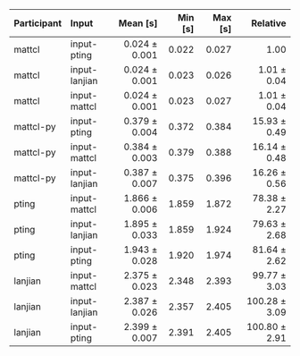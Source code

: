 | Participant | Input | Mean [s] | Min [s] | Max [s] | Relative |
|:---|:---|---:|---:|---:|---:|
| mattcl | input-pting | 0.024 ± 0.001 | 0.022 | 0.027 | 1.00 |
| mattcl | input-lanjian | 0.024 ± 0.001 | 0.023 | 0.026 | 1.01 ± 0.04 |
| mattcl | input-mattcl | 0.024 ± 0.001 | 0.023 | 0.027 | 1.01 ± 0.04 |
| mattcl-py | input-pting | 0.379 ± 0.004 | 0.372 | 0.384 | 15.93 ± 0.49 |
| mattcl-py | input-mattcl | 0.384 ± 0.003 | 0.379 | 0.388 | 16.14 ± 0.48 |
| mattcl-py | input-lanjian | 0.387 ± 0.007 | 0.375 | 0.396 | 16.26 ± 0.56 |
| pting | input-mattcl | 1.866 ± 0.006 | 1.859 | 1.872 | 78.38 ± 2.27 |
| pting | input-lanjian | 1.895 ± 0.033 | 1.859 | 1.924 | 79.63 ± 2.68 |
| pting | input-pting | 1.943 ± 0.028 | 1.920 | 1.974 | 81.64 ± 2.62 |
| lanjian | input-mattcl | 2.375 ± 0.023 | 2.348 | 2.393 | 99.77 ± 3.03 |
| lanjian | input-lanjian | 2.387 ± 0.026 | 2.357 | 2.405 | 100.28 ± 3.09 |
| lanjian | input-pting | 2.399 ± 0.007 | 2.391 | 2.405 | 100.80 ± 2.91 |
